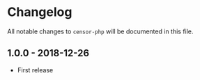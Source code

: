 # Changelog

All notable changes to `censor-php` will be documented in this file.

## 1.0.0 - 2018-12-26
- First release